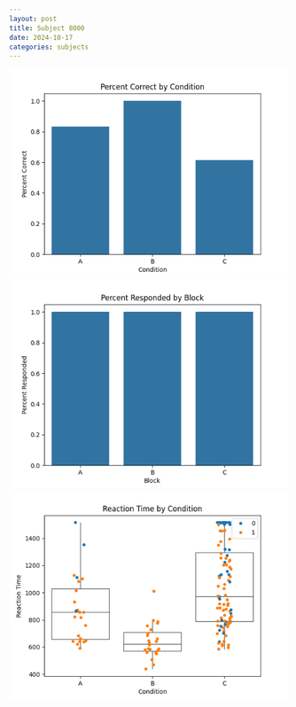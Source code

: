 ```yaml
---
layout: post
title: Subject 8000
date: 2024-10-17
categories: subjects
---
```


![](data/8000/run-16/8000_ATS_percent_correct.png)
![](data/8000/run-16/8000_ATS_percent_responded.png)
![](data/8000/run-16/8000_ATS_rt.png)
